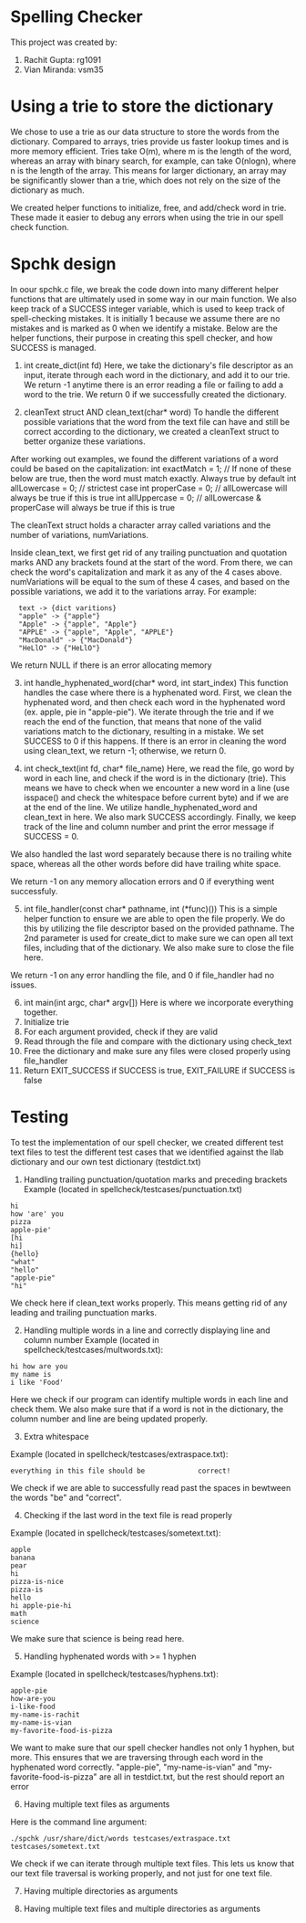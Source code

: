 # Spelling Checker

This project was created by:

1. Rachit Gupta: rg1091
2. Vian Miranda: vsm35


# Using a trie to store the dictionary
We chose to use a trie as our data structure to store the words from the dictionary. Compared to arrays, tries provide us faster lookup times and is more memory efficient. Tries take O(m), where m is the length of the word, whereas an array with binary search, for example, can take O(nlogn), where n is the length of the array. This means for larger dictionary, an array may be significantly slower than a trie, which does not rely on the size of the dictionary as much.

We created helper functions to initialize, free, and add/check word in trie. These made it easier to debug any errors when using the trie in our spell check function.

# Spchk design

In oour spchk.c file, we break the code down into many different helper functions that are ultimately used in some way in our main function. We also keep track of a SUCCESS integer variable, which is used to keep track of spell-checking mistakes. It is initially 1 because we assume there are no mistakes and is marked as 0 when we identify a mistake. Below are the helper functions, their purpose in creating this spell checker, and how SUCCESS is managed.

1. int create_dict(int fd)
  Here, we take the dictionary's file descriptor as an input, iterate through each word in the dictionary, and add it to our trie. We return -1 anytime there is an error reading a file or failing to add a word to the trie. We return 0 if we successfully created the dictionary.

2. cleanText struct AND clean_text(char* word)
  To handle the different possible variations that the word from the text file can have and still be correct according to the dictionary, we created a cleanText struct to better organize these variations. 

  After working out examples, we found the different variations of a word could be based on the capitalization: 
    int exactMatch = 1; // If none of these below are true, then the  word must match exactly. Always true by default
    int allLowercase = 0; // strictest case
    int properCase = 0; // allLowercase will always be true if this is true
    int allUppercase = 0; // allLowercase & properCase will always be true if this is true


  The cleanText struct holds a character array called variations and the number of variations, numVariations.

  Inside clean_text, we first get rid of any trailing punctuation and quotation marks AND any brackets found at the start of the word. From there, we can check the word's capitalization and mark it as any of the 4 cases above. numVariations will be equal to the sum of these 4 cases, and based on the possible variations, we add it to the variations array. For example:

      text -> {dict varitions}
      "apple" -> {"apple"}
      "Apple" -> {"apple", "Apple"}
      "APPLE" -> {"apple", "Apple", "APPLE"}
      "MacDonald" -> {"MacDonald"}
      "HeLlO" -> {"HeLlO"}

  We return NULL if there is an error allocating memory

3. int handle_hyphenated_word(char* word, int start_index)
  This function handles the case where there is a hyphenated word. First, we clean the hyphenated word, and then check each word in the hyphenated word (ex. apple, pie in "apple-pie"). We iterate through the trie and if we reach the end of the function, that means that none of the valid variations match to the dictionary, resulting in a mistake. We set SUCCESS to 0 if this happens. If there is an error in cleaning the word using clean_text, we return -1; otherwise, we return 0.

4. int check_text(int fd, char* file_name)
  Here, we read the file, go word by word in each line, and check if the word is in the dictionary (trie). This means we have to check when we encounter a new word in a line (use isspace() and check the whitespace before current byte) and if we are at the end of the line. We utilize handle_hyphenated_word and clean_text in here. We also mark SUCCESS accordingly. Finally, we keep track of the line and column number and print the error message if SUCCESS = 0.

  We also handled the last word separately because there is no trailing white space, whereas all the other words before did have trailing white space.

  We return -1 on any memory allocation errors and 0 if everything went successfuly.

5. int file_handler(const char* pathname, int (*func)())
  This is a simple helper function to ensure we are able to open the file properly. We do this by utilizing the file descriptor based on the provided pathname. The 2nd parameter is used for create_dict to make sure we can open all text files, including that of the dictionary. We also make sure to close the file here.

  We return -1 on any error handling the file, and 0 if file_handler had no issues.

6. int main(int argc, char* argv[]) 
  Here is where we incorporate everything together.
  1. Initialize trie
  2. For each argument provided, check if they are valid
  3. Read through the file and compare with the dictionary using check_text
  4. Free the dictionary and make sure any files were closed properly using file_handler
  5. Return EXIT_SUCCESS if SUCCESS is true, EXIT_FAILURE if SUCCESS is false

# Testing

To test the implementation of our spell checker, we created different test text files to test the different test cases that we identified against the Ilab dictionary and our own test dictionary (testdict.txt)

1. Handling trailing punctuation/quotation marks and preceding brackets
  Example (located in spellcheck/testcases/punctuation.txt)
  ```
  hi
  how 'are' you
  pizza
  apple-pie'
  [hi
  hi]
  {hello}
  "what"
  "hello"
  "apple-pie"
  "hi"
  ```
  We check here if clean_text works properly. This means getting rid of any leading and trailing punctuation marks.

2. Handling multiple words in a line and correctly displaying line and column number
  Example (located in spellcheck/testcases/multwords.txt):
  ````
  hi how are you
  my name is
  i like 'Food'
  ````
  Here we check if our program can identify multiple words in each line and check them. We also make sure that if a word is not in the dictionary, the column number and line are being updated properly.

3. Extra whitespace

  Example (located in spellcheck/testcases/extraspace.txt):
  ```
  everything in this file should be             correct! 
  ```
  We check if we are able to successfully read past the spaces in bewtween the words "be" and "correct".


4. Checking if the last word in the text file is read properly

  Example (located in spellcheck/testcases/sometext.txt):
  ```
  apple
  banana
  pear
  hi
  pizza-is-nice
  pizza-is
  hello
  hi apple-pie-hi
  math
  science
  ```
  We make sure that science is being read here.

5. Handling hyphenated words with >= 1 hyphen
  
  Example (located in spellcheck/testcases/hyphens.txt):
  ```
  apple-pie
  how-are-you
  i-like-food
  my-name-is-rachit
  my-name-is-vian
  my-favorite-food-is-pizza
  ```

  We want to make sure that our spell checker handles not only 1 hyphen, but more. This ensures that we are traversing through each word in the hyphenated word correctly. "apple-pie", "my-name-is-vian" and "my-favorite-food-is-pizza" are all in testdict.txt, but the rest should report an error

6. Having multiple text files as arguments

  Here is the command line argument:
  ```
  ./spchk /usr/share/dict/words testcases/extraspace.txt testcases/sometext.txt
  ```

  We check if we can iterate through multiple text files. This lets us know that our text file traversal is working properly, and not just for one text file.

7. Having multiple directories as arguments

8. Having multiple text files and multiple directories as arguments